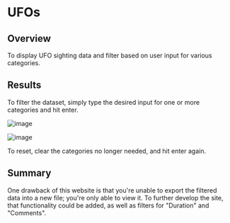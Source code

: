 # UFOs

## Overview
To display UFO sighting data and filter based on user input for various categories.

## Results
To filter the dataset, simply type the desired input for one or more categories and hit enter.

![image](https://user-images.githubusercontent.com/92554586/150654070-5f130418-ec4c-4e21-a03b-0530a8ef04fe.png)

![image](https://user-images.githubusercontent.com/92554586/150654119-d538e42a-e3de-4f77-99bd-97900a01b98a.png)

To reset, clear the categories no longer needed, and hit enter again.

## Summary
One drawback of this website is that you're unable to export the filtered data into a new file; you're only able to view it. To further develop the site, that functionality could be added, as well as filters for "Duration" and "Comments". 
